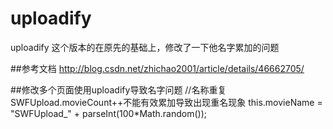 # uploadify
uploadify 这个版本的在原先的基础上，修改了一下他名字累加的问题

##参考文档
http://blog.csdn.net/zhichao2001/article/details/46662705/

##修改多个页面使用uploadify导致名字问题
  //名称重复  SWFUpload.movieCount++不能有效累加导致出现重名现象
  this.movieName = "SWFUpload_" + parseInt(100*Math.random());
    

